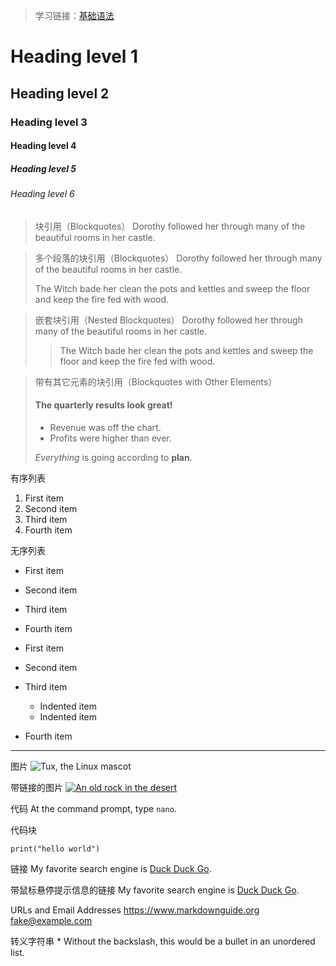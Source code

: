 > 学习链接：[基础语法](https://markdown101.github.io/basic-syntax/)

# Heading level 1

## Heading level 2

### Heading level 3

#### Heading level 4

##### Heading level 5

###### Heading level 6


> 块引用（Blockquotes） Dorothy followed her through many of the beautiful rooms in her castle.


> 多个段落的块引用（Blockquotes）
> Dorothy followed her through many of the beautiful rooms in her castle.
>
> The Witch bade her clean the pots and kettles and sweep the floor and keep the fire fed with wood.


> 嵌套块引用（Nested Blockquotes）
> Dorothy followed her through many of the beautiful rooms in her castle.
>
>> The Witch bade her clean the pots and kettles and sweep the floor and keep the fire fed with wood.


> 带有其它元素的块引用（Blockquotes with Other Elements）
> #### The quarterly results look great!
>
> - Revenue was off the chart.
> - Profits were higher than ever.
>
>  *Everything* is going according to **plan**.


有序列表

1. First item
2. Second item
3. Third item
4. Fourth item


无序列表
- First item
- Second item
- Third item
- Fourth item

- First item
- Second item
- Third item
	- Indented item
	- Indented item
- Fourth item

---

图片
![Tux, the Linux mascot](/assets/images/tux.png)

带链接的图片
[![An old rock in the desert](/assets/images/shiprock.jpg "Shiprock, New Mexico by Beau Rogers")](https://www.flickr.com/photos/beaurogers/31833779864/in/photolist-Qv3rFw-34mt9F-a9Cmfy-5Ha3Zi-9msKdv-o3hgjr-hWpUte-4WMsJ1-KUQ8N-deshUb-vssBD-6CQci6-8AFCiD-zsJWT-nNfsgB-dPDwZJ-bn9JGn-5HtSXY-6CUhAL-a4UTXB-ugPum-KUPSo-fBLNm-6CUmpy-4WMsc9-8a7D3T-83KJev-6CQ2bK-nNusHJ-a78rQH-nw3NvT-7aq2qf-8wwBso-3nNceh-ugSKP-4mh4kh-bbeeqH-a7biME-q3PtTf-brFpgb-cg38zw-bXMZc-nJPELD-f58Lmo-bXMYG-bz8AAi-bxNtNT-bXMYi-bXMY6-bXMYv)



代码
At the command prompt, type `nano`.


代码块
```
print("hello world")
```


链接
My favorite search engine is [Duck Duck Go](https://duckduckgo.com).

带鼠标悬停提示信息的链接
My favorite search engine is [Duck Duck Go](https://duckduckgo.com "The best search engine for privacy").


URLs and Email Addresses
<https://www.markdownguide.org>
<fake@example.com>


转义字符串
\* Without the backslash, this would be a bullet in an unordered list.


